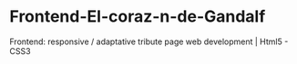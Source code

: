 # Frontend-El-coraz-n-de-Gandalf
Frontend: responsive / adaptative tribute page web development | Html5 - CSS3
